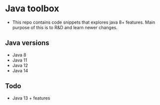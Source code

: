 # Java toolbox 

- This repo contains code snippets that explores java 8+ features. 
Main purpose of this is to R&D and learn newer changes. 


## Java versions 

- Java 8
- Java 11
- Java 12
- Java 14

## Todo

- Java 13 + features
